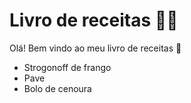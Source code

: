 # Livro de receitas :man_cook:

Olá! Bem vindo ao meu livro de receitas :wave:

- Strogonoff de frango
- Pave
- Bolo de cenoura
